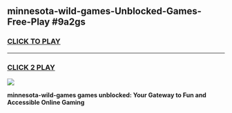 
## minnesota-wild-games-Unblocked-Games-Free-Play #9a2gs
<h3>
<a href="https://us.freeplayer.one?title=minnesota-wild-games&ref=9M">CLICK TO PLAY</a></h3>
<hr>

<h3>
<a href="https://us.freeplayer.one?title=minnesota-wild-games&ref=9M">CLICK 2 PLAY</a>
  
</h3>

<a href="https://us.freeplayer.one?title=minnesota-wild-games&ref=9M"><img src="https://clearcache.store/games.png"></a>


**minnesota-wild-games games unblocked: Your Gateway to Fun and Accessible Online Gaming**
